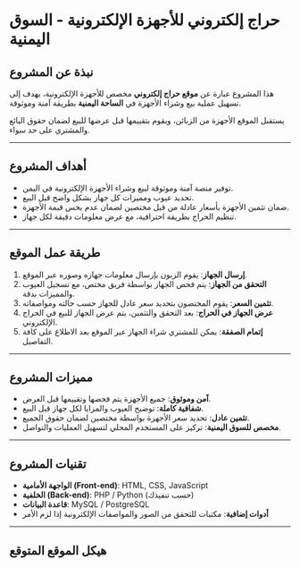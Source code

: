 # حراج إلكتروني للأجهزة الإلكترونية - السوق اليمنية

## نبذة عن المشروع
هذا المشروع عبارة عن **موقع حراج إلكتروني** مخصص للأجهزة الإلكترونية، يهدف إلى تسهيل عملية بيع وشراء الأجهزة في **الساحة اليمنية** بطريقة آمنة وموثوقة.  

يستقبل الموقع الأجهزة من الزبائن، ويقوم بتقييمها قبل عرضها للبيع لضمان حقوق البائع والمشتري على حد سواء.  

---

## أهداف المشروع
- توفير منصة آمنة وموثوقة لبيع وشراء الأجهزة الإلكترونية في اليمن.  
- تحديد عيوب ومميزات كل جهاز بشكل واضح قبل البيع.  
- ضمان تثمين الأجهزة بأسعار عادلة من قبل مختصين لضمان عدم بخس قيمة الأجهزة.  
- تنظيم الحراج بطريقة احترافية، مع عرض معلومات دقيقة لكل جهاز.

---

## طريقة عمل الموقع
1. **إرسال الجهاز**: يقوم الزبون بإرسال معلومات جهازه وصوره عبر الموقع.  
2. **التحقق من الجهاز**: يتم فحص الجهاز بواسطة فريق مختص، مع تسجيل العيوب والمميزات بدقة.  
3. **تثمين السعر**: يقوم المختصون بتحديد سعر عادل للجهاز حسب حالته ومواصفاته.  
4. **عرض الجهاز في الحراج**: بعد التحقق والتثمين، يتم عرض الجهاز للبيع في الحراج الإلكتروني.  
5. **إتمام الصفقة**: يمكن للمشتري شراء الجهاز عبر الموقع بعد الاطلاع على كافة التفاصيل.

---

## مميزات المشروع
- **آمن وموثوق**: جميع الأجهزة يتم فحصها وتقييمها قبل العرض.  
- **شفافية كاملة**: توضيح العيوب والمزايا لكل جهاز قبل البيع.  
- **تثمين عادل**: تحديد سعر الأجهزة بواسطة مختصين لضمان حقوق الجميع.  
- **مخصص للسوق اليمنية**: تركيز على المستخدم المحلي لتسهيل العمليات والتواصل.

---

## تقنيات المشروع
- **الواجهة الأمامية (Front-end)**: HTML, CSS, JavaScript  
- **الخلفية (Back-end)**: PHP / Python (حسب تنفيذك)  
- **قاعدة البيانات**: MySQL / PostgreSQL  
- **أدوات إضافية**: مكتبات للتحقق من الصور والمواصفات الإلكترونية إذا لزم الأمر  

---

## هيكل الموقع المتوقع
